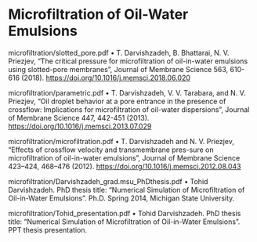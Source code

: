 # Microfiltration of Oil-Water Emulsions

microfiltration/slotted_pore.pdf
•	T. Darvishzadeh, B. Bhattarai, N. V. Priezjev, “The critical pressure for microfiltration of oil-in-water emulsions using slotted-pore membranes”, Journal of Membrane Science 563, 610-616 (2018). https://doi.org/10.1016/j.memsci.2018.06.020

microfiltration/parametric.pdf
•	T. Darvishzadeh, V. V. Tarabara, and N. V. Priezjev, “Oil droplet behavior at a pore entrance in the presence of crossflow: Implications for microfiltration of oil-water dispersions”, Journal of Membrane Science 447, 442-451 (2013). https://doi.org/10.1016/j.memsci.2013.07.029

microfiltration/microfiltration.pdf
•	T. Darvishzadeh and N. V. Priezjev, “Effects of crossflow velocity and transmembrane pres-sure on microfiltration of oil-in-water emulsions”, Journal of Membrane Science 423–424, 468–476 (2012). https://doi.org/10.1016/j.memsci.2012.08.043

microfiltration/Darvishzadeh_grad.msu_PhDthesis.pdf
•	Tohid Darvishzadeh. PhD thesis title: “Numerical Simulation of Microfiltration of Oil-in-Water Emulsions”. Ph.D. Spring 2014, Michigan State University. 

microfiltration/Tohid_presentation.pdf
•	Tohid Darvishzadeh. PhD thesis title: “Numerical Simulation of Microfiltration of Oil-in-Water Emulsions”. PPT thesis presentation.





